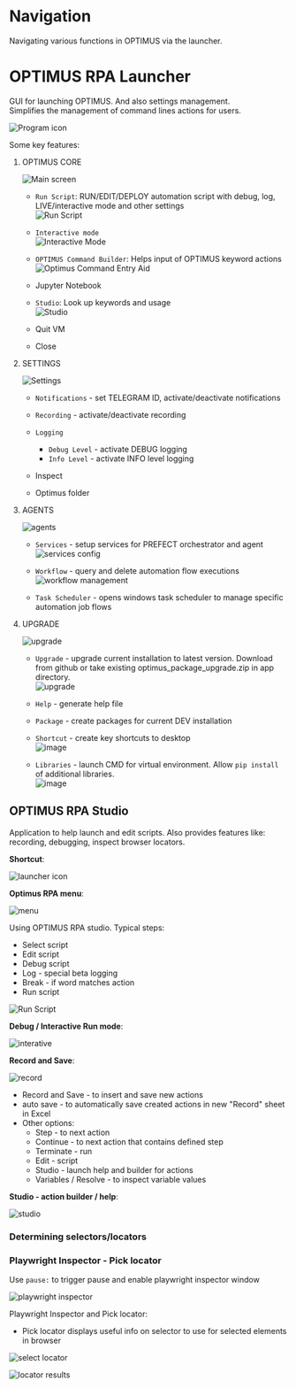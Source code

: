 # Navigation

Navigating various functions in OPTIMUS via the launcher.

# OPTIMUS RPA Launcher
GUI for launching OPTIMUS.  And also settings management.  
Simplifies the management of command lines actions for users.  

![Program icon](../assets/images/shortcut-optimus-rpa.PNG)

Some key features:  

1. OPTIMUS CORE

    ![Main screen](../assets/images/gui-core.PNG)  

    - `Run Script`: RUN/EDIT/DEPLOY automation script with debug, log, LIVE/interactive mode and other settings  
        ![Run Script](../assets/images/gui-run-script.png)  

    - `Interactive mode`  
        ![Interactive Mode](../assets/images/gui-run-script-interactive.png)  

    - `OPTIMUS Command Builder`: Helps input of OPTIMUS keyword actions  
        ![Optimus Command Entry Aid](../assets/images/gui-studio-command-builder.png)  

    - Jupyter Notebook

    - `Studio`: Look up keywords and usage  
        ![Studio](../assets/images/gui-studio.png)  

    - Quit VM

    - Close

2. SETTINGS

    ![Settings](../assets/images/gui-settings.PNG)  

    - `Notifications` - set TELEGRAM ID, activate/deactivate notifications

    - `Recording`  - activate/deactivate recording

    - `Logging`
        - `Debug Level` - activate DEBUG logging
        - `Info Level`  - activate INFO level logging

    - Inspect

    - Optimus folder

3. AGENTS

    ![agents](../assets/images/gui-agents.PNG)  

    - `Services`  - setup services for PREFECT orchestrator and agent
        ![services config](../assets/images/gui-services-config.PNG)  

    - `Workflow`  - query and delete automation flow executions  
        ![workflow management](../assets/images/gui-workflow-management.png)  

    - `Task Scheduler`  - opens windows task scheduler to manage specific automation job flows

4. UPGRADE

    ![upgrade](../assets/images/gui-upgrade-menu.PNG)  

    - `Upgrade`   - upgrade current installation to latest version.  Download from github or take existing optimus_package_upgrade.zip in app directory.  
        ![upgrade](../assets/images/gui-upgrade.png)

    - `Help`      - generate help file  

    - `Package`   - create packages for current DEV installation  

    - `Shortcut`  - create key shortcuts to desktop  
        ![image](../assets/images/gui-shortcuts.png)  

    - `Libraries` - launch CMD for virtual environment.  Allow `pip install` of additional libraries.  
        ![image](../assets/images/terminal-install-lib.png)  



## OPTIMUS RPA Studio

Application to help launch and edit scripts.  Also provides features like: recording, debugging, inspect browser locators.  

**Shortcut**:  

![launcher icon](../assets/images/shortcut-optimus-rpa.PNG)  

**Optimus RPA menu**:  

![menu](../assets/images/gui-core.PNG)  
  
Using OPTIMUS RPA studio.  Typical steps:
- Select script
- Edit script
- Debug script
- Log - special beta logging
- Break - if word matches action
- Run script  

![Run Script](../assets/images/gui-run-script.png)  
  
**Debug / Interactive Run mode**:  

![interative](../assets/images/gui-run-script-interactive.png)  

**Record and Save**:  

![record](../assets/images/gui-record-save2.png)  

- Record and Save - to insert and save new actions
- auto save - to automatically save created actions in new "Record" sheet in Excel  
- Other options:
  - Step - to next action
  - Continue - to next action that contains defined step
  - Terminate - run
  - Edit - script
  - Studio - launch help and builder for actions
  - Variables / Resolve - to inspect variable values  
  
**Studio - action builder / help**:  

![studio](../assets/images/gui-studio-command-builder.png)  

### Determining selectors/locators

### Playwright Inspector - Pick locator

Use `pause:` to trigger pause and enable playwright inspector window  

![playwright inspector](../assets/images/gui-playwright-inspector.png)
  
Playwright Inspector and Pick locator:  
- Pick locator displays useful info on selector to use for selected elements in browser  

![select locator](../assets/images/playwright-inspector-select.png)  

![locator results](../assets/images/playwright-inspector-locator-log.png)  

